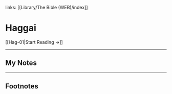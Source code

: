 links: [[Library/The Bible (WEB)/index]]
# Haggai

[[Hag-01|Start Reading →]]

---
## My Notes

---
## Footnotes